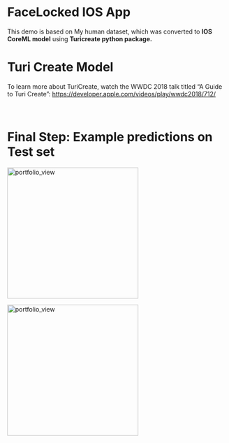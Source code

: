 # FaceLocked IOS App 

This demo is based on My human dataset, which was converted to <b>IOS CoreML model</b> using <b>Turicreate python package.</b>


# Turi Create Model
To learn more about TuriCreate, watch the WWDC 2018 talk titled “A Guide to Turi Create”: https://developer.apple.com/videos/play/wwdc2018/712/ </br></br></br>

# Final Step: Example predictions on Test set
<img width="300" alt="portfolio_view" src="https://1.bp.blogspot.com/-34puBq64xu4/XGA9H_XSJoI/AAAAAAAAA2c/zr0bxFfsLioGMwDHHmgYyMS60VpvAU56ACLcBGAs/s1600/ataturk%2Bcopy.jpg">

<img width="300" alt="portfolio_view" src="https://2.bp.blogspot.com/-QKcnwLBGvzA/XGA6ei4PdqI/AAAAAAAAA2Q/kFwsZi1cu2QGM1ZSvboy3LZRkPiI2QBGgCLcBGAs/s1600/asa.jpg"></br></br>
